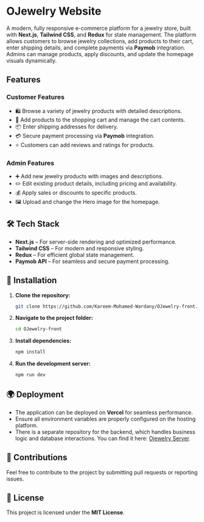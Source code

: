 # OJewelry Website

A modern, fully responsive e-commerce platform for a jewelry store, built with **Next.js**, **Tailwind CSS**, and **Redux** for state management. The platform allows customers to browse jewelry collections, add products to their cart, enter shipping details, and complete payments via **Paymob** integration. Admins can manage products, apply discounts, and update the homepage visuals dynamically.

## Features

### Customer Features

- 🛍️ Browse a variety of jewelry products with detailed descriptions.
- 🛒 Add products to the shopping cart and manage the cart contents.
- 📦 Enter shipping addresses for delivery.
- 💳 Secure payment processing via **Paymob** integration.
- ⭐ Customers can add reviews and ratings for products.

### Admin Features

- ➕ Add new jewelry products with images and descriptions.
- ✏️ Edit existing product details, including pricing and availability.
- 💰 Apply sales or discounts to specific products.
- 🖼️ Upload and change the Hero image for the homepage.

## 🛠 Tech Stack

- **Next.js** – For server-side rendering and optimized performance.
- **Tailwind CSS** – For modern and responsive styling.
- **Redux** – For efficient global state management.
- **Paymob API** – For seamless and secure payment processing.

## 🚀 Installation

1. **Clone the repository:**

   ```sh
   git clone https://github.com/Kareem-Mohamed-Wardany/OJewelry-front.git
   ```

2. **Navigate to the project folder:**

   ```sh
   cd OJewelry-front
   ```

3. **Install dependencies:**

   ```sh
   npm install
   ```

4. **Run the development server:**

   ```sh
   npm run dev
   ```

## 🌍 Deployment

- The application can be deployed on **Vercel** for seamless performance.
- Ensure all environment variables are properly configured on the hosting platform.
- There is a separate repository for the backend, which handles business logic and database interactions. You can find it here: [Ojewelry Server](https://github.com/Kareem-Mohamed-Wardany/Ojewelry-server).

## 🤝 Contributions

Feel free to contribute to the project by submitting pull requests or reporting issues.

## 📜 License

This project is licensed under the **MIT License**.
